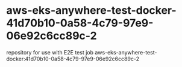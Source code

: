 # aws-eks-anywhere-test-docker-41d70b10-0a58-4c79-97e9-06e92c6cc89c-2
repository for use with E2E test job aws-eks-anywhere-test-docker:41d70b10-0a58-4c79-97e9-06e92c6cc89c-2

